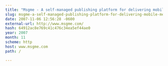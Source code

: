 ```yaml
---
title: "Msgme - A self-managed publishing platform for delivering mobile media."
slug: msgme-a-self-managed-publishing-platform-for-delivering-mobile-media
date: 2007-11-06 12:56:28 -0600
external-url: http://www.msgme.com/
hash: 64912ac8e769c41c476c34ea5ef44ae0
year: 2007
month: 11
scheme: http
host: www.msgme.com
path: /

---
```




